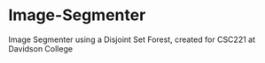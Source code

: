 # Image-Segmenter
Image Segmenter using a Disjoint Set Forest, created for CSC221 at Davidson College
